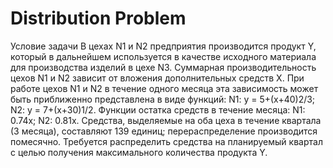 # Distribution Problem

  Условие задачи
В цехах N1 и N2 предприятия производится продукт Y, который в дальнейшем используется в качестве исходного материала для производства изделий в цехе N3.
Суммарная производительность цехов N1 и N2 зависит от вложения дополнительных средств X.
При работе цехов N1 и N2 в течение одного месяца эта зависимость может быть приближенно представлена в виде функций:
N1: y = 5+(x+40)2/3;
N2: y = 7+(x+30)1/2.
Функции остатка средств в течение месяца:
N1: 0.74x;
N2: 0.81x.
Средства, выделяемые на оба цеха в течение квартала (3 месяца), составляют 139 единиц; перераспределение производится помесячно. Требуется распределить средства на планируемый квартал с целью получения максимального количества продукта Y.




